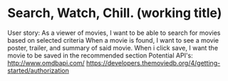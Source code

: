 # Search, Watch, Chill. (working title)

User story:
As a viewer of movies,
I want to be able to search for movies based on selected criteria
When a movie is found,
I want to see a movie poster, trailer, and summary of said movie.
When i click save,
I want the movie to be saved in the recommended section
Potential API's:
http://www.omdbapi.com/
https://developers.themoviedb.org/4/getting-started/authorization
